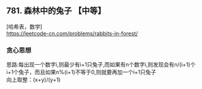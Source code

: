 ## 781. 森林中的兔子 【中等】    
[哈希表，数学]      
https://leetcode-cn.com/problems/rabbits-in-forest/        

### 贪心思想      
思路:每出现一个数字i,则最少有i+1只兔子,而如果有n个数字i,则发现会有n/(i+1)个i+1个兔子，而且如果n%(i+1)不等于0,则就要再加一个i+1只兔子           
向上取整：(x+y)/(y+1)              



